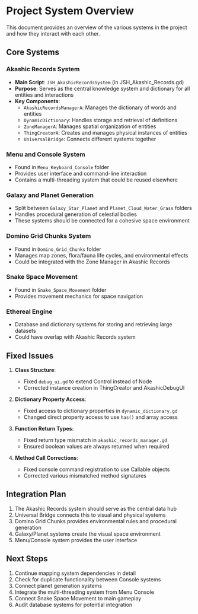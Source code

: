 # Project System Overview

This document provides an overview of the various systems in the project and how they interact with each other.

## Core Systems

### Akashic Records System
- **Main Script**: `JSH_AkashicRecordsSystem` (in JSH_Akashic_Records.gd)
- **Purpose**: Serves as the central knowledge system and dictionary for all entities and interactions
- **Key Components**:
  - `AkashicRecordsManagerA`: Manages the dictionary of words and entities
  - `DynamicDictionary`: Handles storage and retrieval of definitions
  - `ZoneManagerA`: Manages spatial organization of entities
  - `ThingCreatorA`: Creates and manages physical instances of entities
  - `UniversalBridge`: Connects different systems together

### Menu and Console System
- Found in `Menu_Keyboard_Console` folder
- Provides user interface and command-line interaction
- Contains a multi-threading system that could be reused elsewhere

### Galaxy and Planet Generation
- Split between `Galaxy_Star_Planet` and `Planet_Cloud_Water_Grass` folders
- Handles procedural generation of celestial bodies
- These systems should be connected for a cohesive space environment

### Domino Grid Chunks System
- Found in `Domino_Grid_Chunks` folder
- Manages map zones, flora/fauna life cycles, and environmental effects
- Could be integrated with the Zone Manager in Akashic Records

### Snake Space Movement
- Found in `Snake_Space_Movement` folder
- Provides movement mechanics for space navigation

### Ethereal Engine
- Database and dictionary systems for storing and retrieving large datasets
- Could have overlap with Akashic Records system

## Fixed Issues

1. **Class Structure**:
   - Fixed `debug_ui.gd` to extend Control instead of Node
   - Corrected instance creation in ThingCreator and AkashicDebugUI

2. **Dictionary Property Access**:
   - Fixed access to dictionary properties in `dynamic_dictionary.gd`
   - Changed direct property access to use `has()` and array access

3. **Function Return Types**:
   - Fixed return type mismatch in `akashic_records_manager.gd`
   - Ensured boolean values are always returned when required

4. **Method Call Corrections**:
   - Fixed console command registration to use Callable objects
   - Corrected various mismatched method signatures

## Integration Plan

1. The Akashic Records system should serve as the central data hub
2. Universal Bridge connects this to visual and physical systems
3. Domino Grid Chunks provides environmental rules and procedural generation
4. Galaxy/Planet systems create the visual space environment
5. Menu/Console system provides the user interface

## Next Steps

1. Continue mapping system dependencies in detail
2. Check for duplicate functionality between Console systems
3. Connect planet generation systems
4. Integrate the multi-threading system from Menu Console
5. Connect Snake Space Movement to main gameplay
6. Audit database systems for potential integration